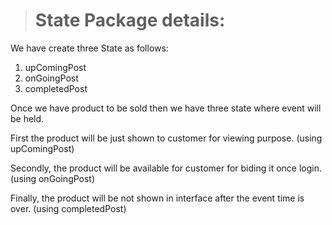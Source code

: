 ># State Package details:

We have create three State as follows:
1. upComingPost
2. onGoingPost
3. completedPost

Once we have product to be sold then we have three state where event will be held.

First the product will be just shown to customer for viewing purpose. (using upComingPost)

Secondly, the product will be available for customer for biding it once login. (using onGoingPost)

Finally, the product will be not shown in interface after the event time is over. (using completedPost)


